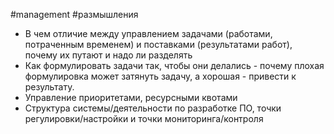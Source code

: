 #management #размышления 

- В чем отличие между управлением задачами (работами, потраченным временем) и поставками (результатами работ), почему их путают и надо ли разделять
- Как формулировать задачи так, чтобы они делались - почему плохая формулировка может затянуть задачу, а хорошая - привести к результату.
- Управление приоритетами, ресурсными квотами
- Структура системы/деятельности по разработке ПО, точки регулировки/настройки и точки мониторинга/контроля